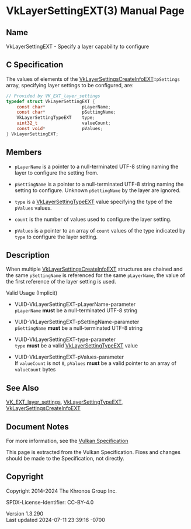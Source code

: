 # VkLayerSettingEXT(3) Manual Page

## Name

VkLayerSettingEXT - Specify a layer capability to configure



## <a href="#_c_specification" class="anchor"></a>C Specification

The values of elements of the
[VkLayerSettingsCreateInfoEXT](https://registry.khronos.org/vulkan/specs/1.3-extensions/man/html/VkLayerSettingsCreateInfoEXT.html)::`pSettings`
array, specifying layer settings to be configured, are:

``` c
// Provided by VK_EXT_layer_settings
typedef struct VkLayerSettingEXT {
    const char*              pLayerName;
    const char*              pSettingName;
    VkLayerSettingTypeEXT    type;
    uint32_t                 valueCount;
    const void*              pValues;
} VkLayerSettingEXT;
```

## <a href="#_members" class="anchor"></a>Members

- `pLayerName` is a pointer to a null-terminated UTF-8 string naming the
  layer to configure the setting from.

- `pSettingName` is a pointer to a null-terminated UTF-8 string naming
  the setting to configure. Unknown `pSettingName` by the layer are
  ignored.

- `type` is a [VkLayerSettingTypeEXT](https://registry.khronos.org/vulkan/specs/1.3-extensions/man/html/VkLayerSettingTypeEXT.html) value
  specifying the type of the `pValues` values.

- `count` is the number of values used to configure the layer setting.

- `pValues` is a pointer to an array of `count` values of the type
  indicated by `type` to configure the layer setting.

## <a href="#_description" class="anchor"></a>Description

When multiple
[VkLayerSettingsCreateInfoEXT](https://registry.khronos.org/vulkan/specs/1.3-extensions/man/html/VkLayerSettingsCreateInfoEXT.html)
structures are chained and the same `pSettingName` is referenced for the
same `pLayerName`, the value of the first reference of the layer setting
is used.

Valid Usage (Implicit)

- <a href="#VUID-VkLayerSettingEXT-pLayerName-parameter"
  id="VUID-VkLayerSettingEXT-pLayerName-parameter"></a>
  VUID-VkLayerSettingEXT-pLayerName-parameter  
  `pLayerName` **must** be a null-terminated UTF-8 string

- <a href="#VUID-VkLayerSettingEXT-pSettingName-parameter"
  id="VUID-VkLayerSettingEXT-pSettingName-parameter"></a>
  VUID-VkLayerSettingEXT-pSettingName-parameter  
  `pSettingName` **must** be a null-terminated UTF-8 string

- <a href="#VUID-VkLayerSettingEXT-type-parameter"
  id="VUID-VkLayerSettingEXT-type-parameter"></a>
  VUID-VkLayerSettingEXT-type-parameter  
  `type` **must** be a valid
  [VkLayerSettingTypeEXT](https://registry.khronos.org/vulkan/specs/1.3-extensions/man/html/VkLayerSettingTypeEXT.html) value

- <a href="#VUID-VkLayerSettingEXT-pValues-parameter"
  id="VUID-VkLayerSettingEXT-pValues-parameter"></a>
  VUID-VkLayerSettingEXT-pValues-parameter  
  If `valueCount` is not `0`, `pValues` **must** be a valid pointer to
  an array of `valueCount` bytes

## <a href="#_see_also" class="anchor"></a>See Also

[VK_EXT_layer_settings](https://registry.khronos.org/vulkan/specs/1.3-extensions/man/html/VK_EXT_layer_settings.html),
[VkLayerSettingTypeEXT](https://registry.khronos.org/vulkan/specs/1.3-extensions/man/html/VkLayerSettingTypeEXT.html),
[VkLayerSettingsCreateInfoEXT](https://registry.khronos.org/vulkan/specs/1.3-extensions/man/html/VkLayerSettingsCreateInfoEXT.html)

## <a href="#_document_notes" class="anchor"></a>Document Notes

For more information, see the <a
href="https://registry.khronos.org/vulkan/specs/1.3-extensions/html/vkspec.html#VkLayerSettingEXT"
target="_blank" rel="noopener">Vulkan Specification</a>

This page is extracted from the Vulkan Specification. Fixes and changes
should be made to the Specification, not directly.

## <a href="#_copyright" class="anchor"></a>Copyright

Copyright 2014-2024 The Khronos Group Inc.

SPDX-License-Identifier: CC-BY-4.0

Version 1.3.290  
Last updated 2024-07-11 23:39:16 -0700
